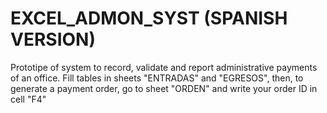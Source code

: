 # EXCEL_ADMON_SYST (SPANISH VERSION)
Prototipe of system to record, validate and report administrative payments of an office.
Fill tables in sheets "ENTRADAS" and "EGRESOS", then, to generate a payment order, go to sheet "ORDEN" and write your order ID in cell "F4"
